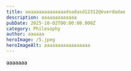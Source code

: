 ```yaml
---
title: aaaaaaaaaaaaaaadsadasd12312@éverdadae
description: aaaaaaaaaaaaa
pubDate: 2025-10-02T00:00:00.000Z
category: Philosophy
author: aaaaaa
heroImage: /5.jpeg
heroImageAlt: aaaaaaaaaaaaaaaaa
---
```


aaaaaaa

